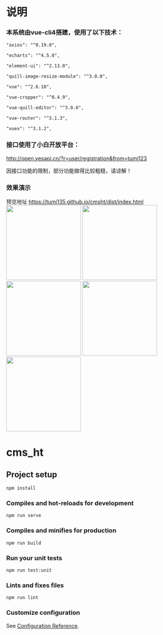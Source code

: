 # 说明
### 本系统由vue-cli4搭建，使用了以下技术：

    "axios": "^0.19.0",

    "echarts": "^4.5.0",

    "element-ui": "^2.13.0",

    "quill-image-resize-module": "^3.0.0",

    "vue": "^2.6.10",

    "vue-cropper": "^0.4.9",

    "vue-quill-editor": "^3.0.6",

    "vue-router": "^3.1.3",

    "vuex": "^3.1.2",
    
    
### 接口使用了小白开放平台：

http://open.yesapi.cn/?r=user/registration&from=tumi123

因接口功能的限制，部分功能做得比较粗糙，请谅解！


### 效果演示
预览地址 https://tumi135.github.io/cmsht/dist/index.html
<img src="https://dcdn.it120.cc/2020/01/20/a403bdcd-bd8b-443b-af43-3eed8d58b61e.PNG" width="200"/>
<img src="https://dcdn.it120.cc/2020/01/20/5cf9ad52-df0b-41a2-ba05-74338fd15728.PNG" width="200"/>
<img src="https://dcdn.it120.cc/2020/01/20/5397fbd4-6fd7-4bbe-b6f8-04e74dd25cf7.PNG" width="200"/>
<img src="https://dcdn.it120.cc/2020/01/20/0f48c85f-2572-4d99-9b22-94e9240c36d7.PNG" width="200"/>
<img src="https://dcdn.it120.cc/2019/10/30/fe5ae7b2-246b-4247-ade6-fc0f5164189f.png" width="200"/>

# cms_ht

## Project setup
```
npm install
```

### Compiles and hot-reloads for development
```
npm run serve
```

### Compiles and minifies for production
```
npm run build
```

### Run your unit tests
```
npm run test:unit
```

### Lints and fixes files
```
npm run lint
```

### Customize configuration
See [Configuration Reference](https://cli.vuejs.org/config/).
